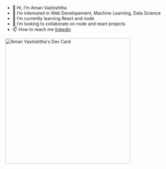 - 👋 Hi, I’m Aman Vashishtha
- 👀 I’m interested in Web Developement, Machine Learning, Data Science
- 🌱 I’m currently learning React and node
- 💞️ I’m looking to collaborate on node and react projects
- 📫 How to reach me [linkedin](https://www.linkedin.com/in/vasaman/)

<a href="https://app.daily.dev/gullu2601"><img src="https://api.daily.dev/devcards/acaa730354e4434eb697c7b9ae391b82.png?r=0z4" width="400" alt="Aman Vashishtha's Dev Card" /></a>
<!---
vasaman/vasaman is a ✨ special ✨ repository because its `README.md` (this file) appears on your GitHub profile.
You can click the Preview link to take a look at your changes.
--->
